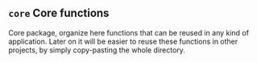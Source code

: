 ## `core` Core functions

Core package, organize here functions that can be reused in any kind of application.
Later on it will be easier to reuse these functions in other projects, by simply copy-pasting the whole directory.